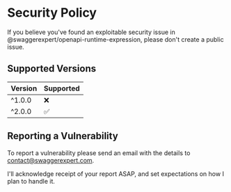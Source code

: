 # Security Policy

If you believe you've found an exploitable security issue in @swaggerexpert/openapi-runtime-expression, please don't create a public issue.

## Supported Versions

| Version | Supported          |
|---------|--------------------|
| ^1.0.0  | :x:                |
| ^2.0.0  | :white_check_mark: |

## Reporting a Vulnerability

To report a vulnerability please send an email with the details to contact@swaggerexpert.com.

I'll acknowledge receipt of your report ASAP, and set expectations on how I plan to handle it.
